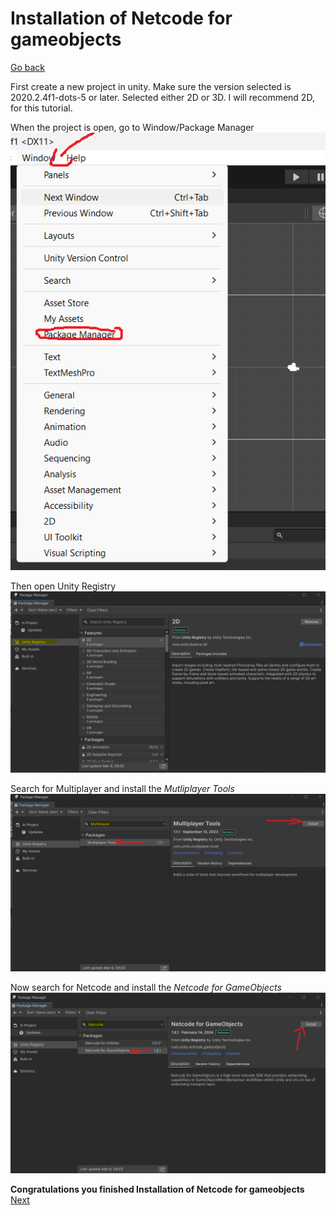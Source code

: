 # Installation of Netcode for gameobjects
[Go back](Network.md)

First create a new project in unity. Make sure the version selected is 2020.2.4f1-dots-5 or later. Selected either 2D or 3D. I will recommend 2D, for this tutorial.

When the project is open, go to Window/Package Manager
<img src="data/package.png">

Then open Unity Registry
<img src="data/unityregi.png">

Search for Multiplayer and install the *Mutliplayer Tools*
<img src="data/tools.png">

Now search for Netcode and install the *Netcode for GameObjects*
<img src="data/netcode.png">

**Congratulations you finished Installation of Netcode for gameobjects**
[Next](gaupe.netcode.md)